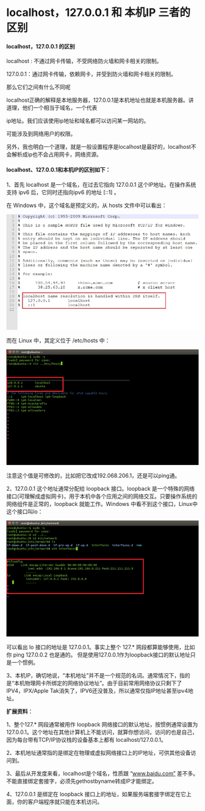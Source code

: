 # localhost，127.0.0.1 和 本机IP 三者的区别

#### localhost，127.0.0.1 的区别

localhost : 不通过网卡传输，不受网络防火墙和网卡相关的限制。

127.0.0.1：通过网卡传输，依赖网卡，并受到防火墙和网卡相关的限制。

那么它们之间有什么不同呢

localhost正确的解释是本地服务器，127.0.0.1是本机地址也就是本机服务器。讲道理，他们一个相当于域名，一个代表

ip地址。我们应该使用ip地址和域名都可以访问某一网站的。

可能涉及到网络用户的权限。

另外，我也明白一个道理，就是一般设置程序是localhost是最好的，localhost不会解析成ip也不会占用网卡，网络资源。

#### localhost、127.0.0.1和本机IP的区别如下：

1、首先 localhost 是一个域名，在过去它指向 127.0.0.1 这个IP地址。在操作系统支持 ipv6 后，它同时还指向ipv6 的地址 [::1] 。

在 Windows 中，这个域名是预定义的，从 hosts 文件中可以看出：

[![img](Imag/9213b07eca80653817e1d1b69adda144ad34820f)](https://iknow-pic.cdn.bcebos.com/9213b07eca80653817e1d1b69adda144ad34820f)

而在 Linux 中，其定义位于 /etc/hosts 中：

[![img](Imag/562c11dfa9ec8a13c85a105ffa03918fa1ecc0c9)](https://iknow-pic.cdn.bcebos.com/562c11dfa9ec8a13c85a105ffa03918fa1ecc0c9)

注意这个值是可修改的，比如把它改成192.068.206.1，还是可以ping通。

2、127.0.0.1 这个地址通常分配给 loopback 接口。loopback 是一个特殊的网络接口(可理解成虚拟网卡)，用于本机中各个应用之间的网络交互。只要操作系统的网络组件是正常的，loopback 就能工作。Windows 中看不到这个接口，Linux中这个接口叫lo：

[![img](Imag/adaf2edda3cc7cd97bd577663401213fb90e9191)](https://iknow-pic.cdn.bcebos.com/adaf2edda3cc7cd97bd577663401213fb90e9191)

可以看出 lo 接口的地址是 127.0.0.1。事实上整个 127.* 网段都算能够使用，比如你 ping 127.0.0.2 也是通的。 但是使用127.0.0.1作为loopback接口的默认地址只是一个惯例。

3、本机IP，确切地说，“本机地址”并不是一个规范的名词。通常情况下，指的是“本机物理网卡所绑定的网络协议地址”。由于目前常用网络协议只剩下了IPV4，IPX/Apple Tak消失了，IPV6还没普及，所以通常仅指IP地址甚至ipv4地址。

**扩展资料**：

1、整个127.* 网段通常被用作 loopback 网络接口的默认地址，按惯例通常设置为 127.0.0.1。这个地址在其他计算机上不能访问，就算你想访问，访问的也是自己，因为每台带有TCP/IP协议栈的设备基本上都有 localhost/127.0.0.1。 

2、本机地址通常指的是绑定在物理或虚拟网络接口上的IP地址，可供其他设备访问到。 

3、最后从开发度来看，localhost是个域名，性质跟 “www.baidu.com” 差不多。不能直接绑定套接字，必须先gethostbyname转成IP才能绑定。 

4、127.0.0.1 是绑定在 loopback 接口上的地址，如果服务端套接字绑定在它上面，你的客户端程序就只能在本机访问。